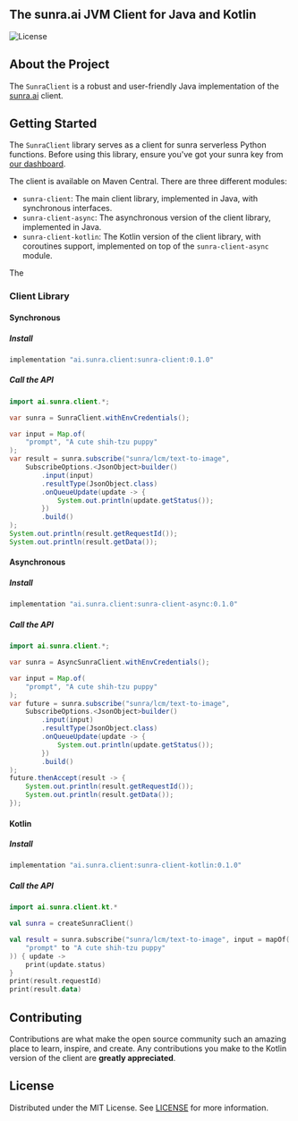## The sunra.ai JVM Client for Java and Kotlin

![License](https://img.shields.io/badge/license-Apache%20License%202.0-blue)

## About the Project

The `SunraClient` is a robust and user-friendly Java implementation of the [sunra.ai](https://sunra.ai) client.

## Getting Started

The `SunraClient` library serves as a client for sunra serverless Python functions. Before using this library, ensure you've got your sunra key from [our dashboard](https://sunra.ai/dashboard/keys).

The client is available on Maven Central. There are three different modules:

- `sunra-client`: The main client library, implemented in Java, with synchronous interfaces.
- `sunra-client-async`: The asynchronous version of the client library, implemented in Java.
- `sunra-client-kotlin`: The Kotlin version of the client library, with coroutines support, implemented on top of the `sunra-client-async` module.

The

### Client Library

#### Synchronous

##### Install

```groovy
implementation "ai.sunra.client:sunra-client:0.1.0"
```

##### Call the API

```java
import ai.sunra.client.*;

var sunra = SunraClient.withEnvCredentials();

var input = Map.of(
    "prompt", "A cute shih-tzu puppy"
);
var result = sunra.subscribe("sunra/lcm/text-to-image",
    SubscribeOptions.<JsonObject>builder()
        .input(input)
        .resultType(JsonObject.class)
        .onQueueUpdate(update -> {
            System.out.println(update.getStatus());
        })
        .build()
);
System.out.println(result.getRequestId());
System.out.println(result.getData());
```

#### Asynchronous

##### Install

```groovy
implementation "ai.sunra.client:sunra-client-async:0.1.0"
```

##### Call the API

```java
import ai.sunra.client.*;

var sunra = AsyncSunraClient.withEnvCredentials();

var input = Map.of(
    "prompt", "A cute shih-tzu puppy"
);
var future = sunra.subscribe("sunra/lcm/text-to-image",
    SubscribeOptions.<JsonObject>builder()
        .input(input)
        .resultType(JsonObject.class)
        .onQueueUpdate(update -> {
            System.out.println(update.getStatus());
        })
        .build()
);
future.thenAccept(result -> {
    System.out.println(result.getRequestId());
    System.out.println(result.getData());
});
```

#### Kotlin

##### Install

```groovy
implementation "ai.sunra.client:sunra-client-kotlin:0.1.0"
```

##### Call the API

```kotlin
import ai.sunra.client.kt.*

val sunra = createSunraClient()

val result = sunra.subscribe("sunra/lcm/text-to-image", input = mapOf(
    "prompt" to "A cute shih-tzu puppy"
)) { update ->
    print(update.status)
}
print(result.requestId)
print(result.data)
```

## Contributing

Contributions are what make the open source community such an amazing place to learn, inspire, and create. Any contributions you make to the Kotlin version of the client are **greatly appreciated**.

## License

Distributed under the MIT License. See [LICENSE](https://github.com/sunra-ai/serverless-client-swift/blob/main/LICENSE) for more information.
